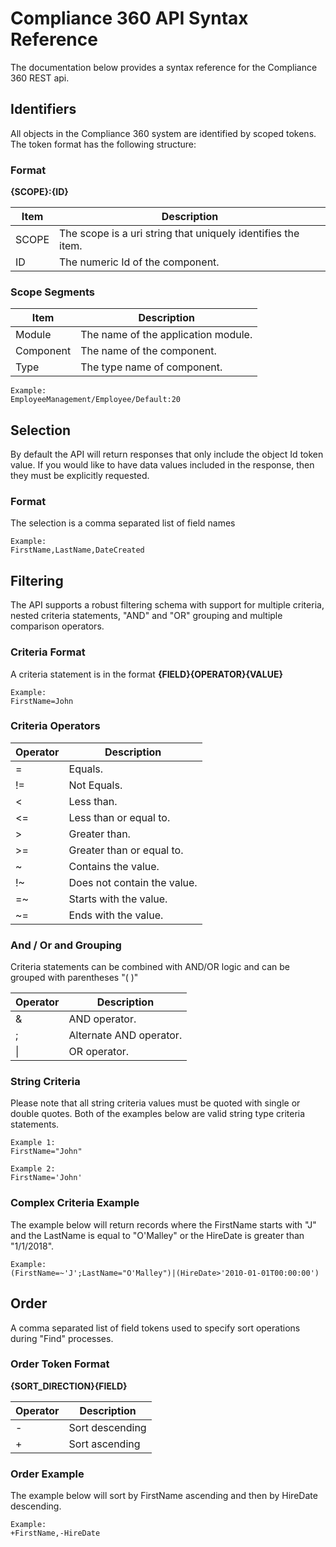 # Compliance 360 API Syntax Reference
The documentation below provides a syntax reference for the Compliance 360 REST api.

## Identifiers
All objects in the Compliance 360 system are identified by scoped tokens. The token format has the following structure:

### Format
<strong>{SCOPE}:{ID}</strong>

| Item  | Description                                                  |
|------ | -----------                                                  |
| SCOPE | The scope is a uri string that uniquely identifies the item. |
| ID    | The numeric Id of the component.                             |

### Scope Segments
| Item      | Description                                                  |
|------     | -----------                                                  |
| Module    | The name of the application module.                          |
| Component | The name of the component.                                   |
| Type      | The type name of component.                                  |

```
Example:
EmployeeManagement/Employee/Default:20
```
## Selection
By default the API will return responses that only include the object Id token value. If you 
would like to have data values included in the response, then they must be explicitly requested. 

### Format
The selection is a comma separated list of field names
```
Example:
FirstName,LastName,DateCreated
```

## Filtering
The API supports a robust filtering schema with support for multiple criteria, nested criteria statements, \"AND\" and  \"OR\" grouping and multiple comparison operators.

### Criteria Format
A criteria statement is in the format <strong>{FIELD}{OPERATOR}{VALUE}</strong>
```
Example:
FirstName=John
```

### Criteria Operators

| Operator      | Description                   |
|------         | -----------                   |
| =             | Equals.                       |
| !=            | Not Equals.                   |
| <             | Less than.                    |
| <=            | Less than or equal to.        |
| >             | Greater than.                 |
| >=            | Greater than or equal to.     |
| ~             | Contains the value.           |
| !~            | Does not contain the value.   |
| =~            | Starts with the value.        |
| ~=            | Ends with the value.          |

### And / Or and Grouping
Criteria statements can be combined with AND/OR logic and can be grouped with parentheses "( )"

| Operator      | Description                   |
|------         | -----------                   |
| &             | AND operator.                 |
| ;             | Alternate AND operator.       |
| \|            | OR operator.                  |

### String Criteria
Please note that all string criteria values must be quoted with single or double quotes. Both of the examples below are valid string type criteria statements.
```
Example 1:
FirstName="John"

Example 2:
FirstName='John'
```

### Complex Criteria Example
The example below will return records where the FirstName starts with "J" and 
the LastName is equal to "O'Malley" or the HireDate is greater than "1/1/2018".
```
Example:
(FirstName=~'J';LastName="O'Malley")|(HireDate>'2010-01-01T00:00:00')
```

## Order
A comma separated list of field tokens used to specify sort operations during \"Find\" processes.

### Order Token Format
<strong>{SORT_DIRECTION}{FIELD}</strong>

| Operator      | Description                   |
|------         | -----------                   |
| -             | Sort descending               |
| +             | Sort ascending                |

### Order Example
The example below will sort by FirstName ascending and then by HireDate descending.
```
Example:
+FirstName,-HireDate
```
